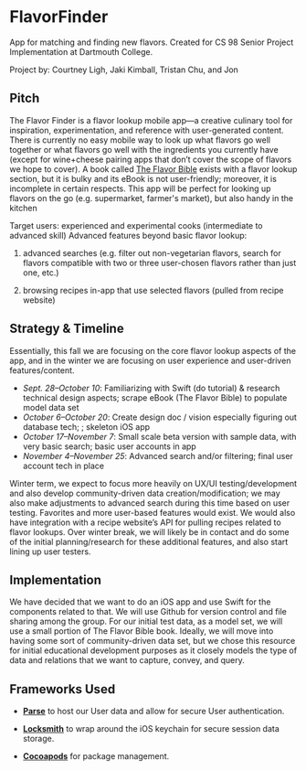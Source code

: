 # FlavorFinder
App for matching and finding new flavors. Created for CS 98 Senior Project Implementation at Dartmouth College.

Project by: Courtney Ligh, Jaki Kimball, Tristan Chu, and Jon

## Pitch
The Flavor Finder is a flavor lookup mobile app—a creative culinary tool for inspiration, experimentation, and reference with user-generated content. There is currently no easy mobile way to look up what flavors go well together or what flavors go well with the ingredients you currently have (except for wine+cheese pairing apps that don’t cover the scope of flavors we hope to cover). A book called [The Flavor Bible](http://www.amazon.com/The-Flavor-Bible-Creativity-Imaginative/dp/0316118400) exists with a flavor lookup section, but it is bulky and its eBook is not user-friendly; moreover, it is incomplete in certain respects. This app will be perfect for looking up flavors on the go (e.g. supermarket, farmer's market), but also handy in the kitchen

Target users: experienced and experimental cooks (intermediate to advanced skill)
Advanced features beyond basic flavor lookup:

1. advanced searches (e.g. filter out non-vegetarian flavors, search for flavors compatible with two or three user-chosen flavors rather than just one, etc.)
	
2. browsing recipes in-app that use selected flavors (pulled from recipe website)

## Strategy & Timeline
Essentially, this fall we are focusing on the core flavor lookup aspects of the app, and in the winter we are focusing on user experience and user-driven features/content.

* *Sept. 28–October 10*: Familiarizing with Swift (do tutorial) & research technical design aspects; scrape eBook (The Flavor Bible) to populate model data set
* *October 6–October 20*: Create design doc / vision especially figuring out database tech; ; skeleton iOS app
* *October 17–November 7*: Small scale beta version with sample data, with very basic search; basic user accounts in app
* *November 4–November 25*: Advanced search and/or filtering; final user account tech in place

Winter term, we expect to focus more heavily on UX/UI testing/development and also develop community-driven data creation/modification; we may also make adjustments to advanced search during this time based on user testing. Favorites and more user-based features would exist. We would also have integration with a recipe website’s API for pulling recipes related to flavor lookups. Over winter break, we will likely be in contact and do some of the initial planning/research for these additional features, and also start lining up user testers.

## Implementation
We have decided that we want to do an iOS app and use Swift for the components related to that. We will use Github for version control and file sharing among the group. For our initial test data, as a model set, we will use a small portion of The Flavor Bible book. Ideally, we will move into having some sort of community-driven data set, but we chose this resource for initial educational development purposes as it closely models the type of data and relations that we want to capture, convey, and query.

## Frameworks Used
* [**Parse**](https://www.parse.com/?) to host our User data and allow for secure User authentication.

* [**Locksmith**](https://github.com/matthewpalmer/Locksmith) to wrap around the iOS keychain for secure session data storage.
* [**Cocoapods**](https://cocoapods.org/) for package management.